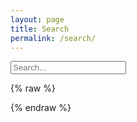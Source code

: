 ```yaml
---
layout: page
title: Search
permalink: /search/
---
```


<div class="search">
  <form action="/search" method="get">
  <input
    type="text"
    id="search-query"
    name="q"
    placeholder="Search..."
    autocomplete="off">
  </form>
</div>

<section id="search-results" style="display: none;">
  <div class="entries">
  </div>
</section>

{% raw %}
<script id="search-results-template" type="text/mustache">
  {{#entries}}
    <div>
      {{#date}}
        <time datetime="{{pubdate}}" pubdate>{{displaydate}}</time>
      {{/date}}
      <span><a href="{{url}}">{{title}}</a></span>
    </div>
  {{/entries}}
</script>
{% endraw %}
